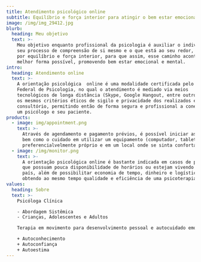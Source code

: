 ```yaml
---
title: Atendimento psicológico online
subtitle: Equilíbrio e força interior para atingir o bem estar emocional e mental
image: /img/img_29412.jpg
blurb:
  heading: Meu objetivo
  text: >-
    Meu objetivo enquanto profissional da psicologia é auxiliar o indivíduo em
    seu processo de compreensão de si mesmo e o que está ao seu redor, buscando
    por equilíbrio e força interior, para que assim, esse caminho aconteça da
    melhor forma possível, promovendo bem estar emocional e mental.
intro:
  heading: Atendimento online
  text: >-
    A orientação psicológica  online é uma modalidade certificada pelo Conselho
    Federal de Psicologia, no qual o atendimento é mediado via meios
    tecnológicos de longa distância (Skype, Google Hangout, entre outros), sob
    os mesmos critérios éticos de sigilo e privacidade dos realizados em um
    consultório, permitindo então de forma segura e profissional a conexão entre
    um psicólogo e seu paciente.
products:
  - image: img/appointment.png
    text: >-
      Através de agendamento e pagamento prévios, é possível iniciar as sessões,
      bem como o cuidado em utilizar um equipamento (computador, tablet, etc)
      preferencialvelmente próprio e em um local onde se sinta confortável.
  - image: /img/monitor.png
    text: >-
      A orientação psicológica online é bastante indicada em casos de pessoas
      que possuam pouca disponibilidade de horários ou estejam vivendo fora do
      país, além de possibilitar economia de tempo, dinheiro e logística,
      obtendo ao mesmo tempo qualidade e eficiência de uma psicoterapia clínica.
values:
  heading: Sobre
  text: >-
    Psicóloga Clínica                     

    - Abordagem Sistêmica
    - Crianças, Adolescentes e Adultos

    Terapia em movimento para desenvolvimento pessoal e autocuidado emocional!

    + Autoconhecimento
    + Autoconfiança
    + Autoestima
---
```

